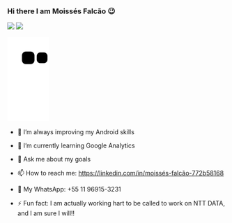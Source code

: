 ### Hi there I am Moissés Falcão 😉

<div align="left">
  <a href="https://github.com/moisses-falcao"> 
  
  <a href="https://linkedin.com/in/moissés-falcão-772b58168" target="_blank"><img src="https://img.shields.io/badge/-LinkedIn-%230077B5?style=for-the-badge&logo=linkedin&logoColor=white" target="_blank"></a> 
  <img height="180em" src="https://www.telesintese.com.br/wp-content/uploads/2018/10/Logo-Android.jpg"/>
 
  ![Snake animation](https://github.com/rafaballerini/rafaballerini/blob/output/github-contribution-grid-snake.svg)
 
</div>

- 🔭 I’m always improving my Android skills
- 🌱 I’m currently learning Google Analytics
- 💬 Ask me about my goals
- 📫 How to reach me: https://linkedin.com/in/moissés-falcão-772b58168
- 📱 My WhatsApp: +55 11 96915-3231

- ⚡ Fun fact: I am actually working hart to be called to work on NTT DATA, and I am sure I will!!
